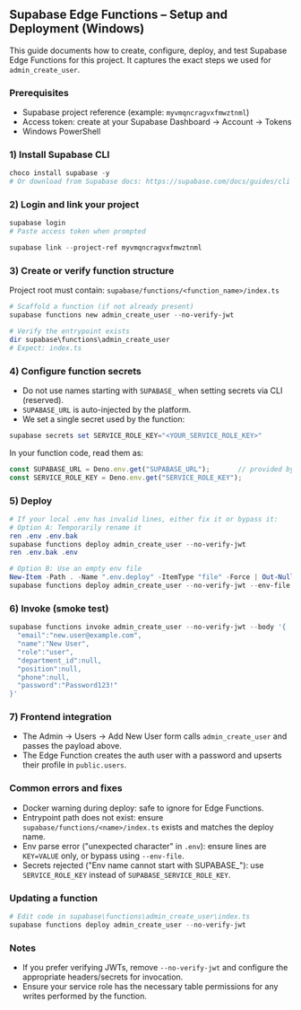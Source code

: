 ## Supabase Edge Functions – Setup and Deployment (Windows)

This guide documents how to create, configure, deploy, and test Supabase Edge Functions for this project. It captures the exact steps we used for `admin_create_user`.

### Prerequisites
- Supabase project reference (example: `myvmqncragvxfmwztnml`)
- Access token: create at your Supabase Dashboard → Account → Tokens
- Windows PowerShell

### 1) Install Supabase CLI
```powershell
choco install supabase -y
# Or download from Supabase docs: https://supabase.com/docs/guides/cli
```

### 2) Login and link your project
```powershell
supabase login
# Paste access token when prompted

supabase link --project-ref myvmqncragvxfmwztnml
```

### 3) Create or verify function structure
Project root must contain: `supabase/functions/<function_name>/index.ts`
```powershell
# Scaffold a function (if not already present)
supabase functions new admin_create_user --no-verify-jwt

# Verify the entrypoint exists
dir supabase\functions\admin_create_user
# Expect: index.ts
```

### 4) Configure function secrets
- Do not use names starting with `SUPABASE_` when setting secrets via CLI (reserved).
- `SUPABASE_URL` is auto-injected by the platform.
- We set a single secret used by the function:
```powershell
supabase secrets set SERVICE_ROLE_KEY="<YOUR_SERVICE_ROLE_KEY>"
```

In your function code, read them as:
```ts
const SUPABASE_URL = Deno.env.get("SUPABASE_URL");       // provided by platform
const SERVICE_ROLE_KEY = Deno.env.get("SERVICE_ROLE_KEY");
```

### 5) Deploy
```powershell
# If your local .env has invalid lines, either fix it or bypass it:
# Option A: Temporarily rename it
ren .env .env.bak
supabase functions deploy admin_create_user --no-verify-jwt
ren .env.bak .env

# Option B: Use an empty env file
New-Item -Path . -Name ".env.deploy" -ItemType "file" -Force | Out-Null
supabase functions deploy admin_create_user --no-verify-jwt --env-file .env.deploy
```

### 6) Invoke (smoke test)
```powershell
supabase functions invoke admin_create_user --no-verify-jwt --body '{
  "email":"new.user@example.com",
  "name":"New User",
  "role":"user",
  "department_id":null,
  "position":null,
  "phone":null,
  "password":"Password123!"
}'
```

### 7) Frontend integration
- The Admin → Users → Add New User form calls `admin_create_user` and passes the payload above.
- The Edge Function creates the auth user with a password and upserts their profile in `public.users`.

### Common errors and fixes
- Docker warning during deploy: safe to ignore for Edge Functions.
- Entrypoint path does not exist: ensure `supabase/functions/<name>/index.ts` exists and matches the deploy name.
- Env parse error ("unexpected character" in `.env`): ensure lines are `KEY=VALUE` only, or bypass using `--env-file`.
- Secrets rejected ("Env name cannot start with SUPABASE_"): use `SERVICE_ROLE_KEY` instead of `SUPABASE_SERVICE_ROLE_KEY`.

### Updating a function
```powershell
# Edit code in supabase\functions\admin_create_user\index.ts
supabase functions deploy admin_create_user --no-verify-jwt
```

### Notes
- If you prefer verifying JWTs, remove `--no-verify-jwt` and configure the appropriate headers/secrets for invocation.
- Ensure your service role has the necessary table permissions for any writes performed by the function.


